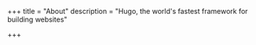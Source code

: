 +++
title = "About"
description = "Hugo, the world's fastest framework for building websites"

+++


